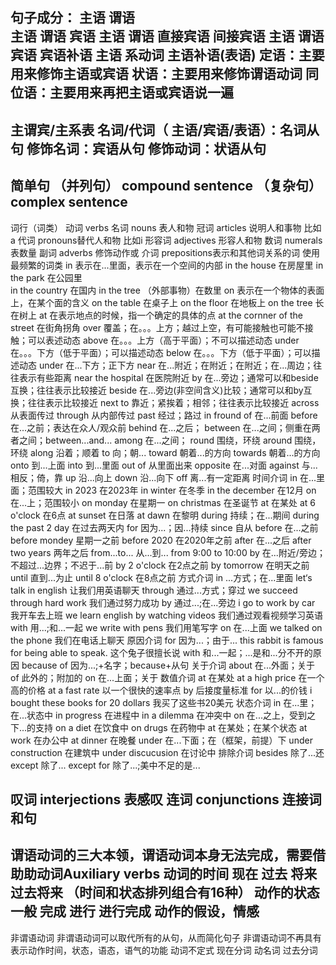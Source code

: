 句子成分：
主语 谓语	
主语 谓语 宾语
主语 谓语 直接宾语 间接宾语
主语 谓语 宾语 宾语补语
主语 系动词 主语补语(表语)
定语：主要用来修饰主语或宾语
状语：主要用来修饰谓语动词
同位语：主要用来再把主语或宾语说一遍
--------		
主谓宾/主系表
名词/代词（ 主语/宾语/表语）：名词从句
修饰名词：宾语从句
修饰动词：状语从句
--------
简单句 
（并列句） compound sentence 
（复杂句） complex sentence
--------
词行（词类）
动词 verbs
名词 nouns 表人和物
冠词 articles 说明人和事物 比如 a
代词 pronouns替代人和物 比如i
形容词 adjectives 形容人和物
数词 numerals 表数量
副词 adverbs 修饰动作或
介词 prepositions表示和其他词关系的词
	使用最频繁的词类
	in 表示在...里面，表示在一个空间的内部
		in the house 在房屋里
		in the park 在公园里	
		in the country 在国内
		in the tree （外部事物）在数里
	on 表示在一个物体的表面上，在某个面的含义
		on the table 在桌子上
		on the floor 在地板上
		on the tree 长在树上
	at 在表示地点的时候，指一个确定的具体的点
		at the cornner of the street 在街角拐角
	over 覆盖；在。。。上方；越过上空，有可能接触也可能不接触；可以表述动态
	above 在。。。上方（高于平面）；不可以描述动态
	under 在。。。下方（低于平面）；可以描述动态
	below 在。。。下方（低于平面）；可以描述动态
	under 在...下方；正下方
	near 在...附近；在附近；在附近；在...周边；往往表示有些距离
		near the hospital 在医院附近
	by 在...旁边；通常可以和beside互换；往往表示比较接近
	beside 在...旁边(非空间含义)比较；通常可以和by互换；往往表示比较接近
	next to 靠近；紧挨着；相邻；往往表示比较接近
	across 从表面传过
	through 从内部传过
	past 经过；路过
	in fround of 在...前面
	before 在...之前；表达在众人/观众前
	behind 在...之后；
	between 在...之间；侧重在两者之间；between...and...
	among 在...之间；
	round 围绕，环绕
	around 围绕，环绕
	along 沿着；顺着
	to 向；朝...
	toward 朝着...的方向
	towards 朝着...的方向
	onto 到...上面
	into 到...里面
	out of 从里面出来
	opposite 在...对面
	against 与...相反；倚，靠
	up 沿...向上
	down 沿...向下
	off 离...有一定距离
	时间介词
	in 在...里面；范围较大
		in 2023 在2023年
		in winter 在冬季
		in the december 在12月
	on 在...上；范围较小
		on monday 在星期一
		on christmas 在圣诞节
	at 在某处
		at 6 o'clock 在6点
		at sunset 在日落
		at dawn 在黎明
	during 持续；在...期间
		during the past 2 day 在过去两天内
	for 因为...；因...持续
	since 自从 
	before 在...之前
		before mondey 星期一之前
		before 2020 在2020年之前
	after 在...之后
		after two years 两年之后
	from...to... 从...到...
		from 9:00 to 10:00
	by 在...附近/旁边；不超过...边界；不迟于...前
		by 2 o'clock 在2点之前
		by tomorrow 在明天之前
	until 直到...为止
		until 8 o'clock 在8点之前
	方式介词
	in ...方式；在...里面 
		let‘s talk in english 让我们用英语聊天
	through 通过...方式；穿过
		we succeed through hard work 我们通过努力成功
	by 通过...;在...旁边
		i go to work by car 我开车去上班
		we learn english by watching videos 我们通过观看视频学习英语 
	with 用...;和...一起
		we write with pens 我们用笔写字
	on 在...上面
		we talked on the phone 我们在电话上聊天
	原因介词
	for 因为...；由于...
		this rabbit is famous for being able to speak. 这个兔子很擅长说
	with 和...一起；...是和...分不开的原因
	because of 因为...;+名字；because+从句
	关于介词
	about 在...外面；关于
	of 此外的；附加的
	on 在...上面；关于
	数值介词
	at 在某处
		at a high price 在一个高的价格
		at a fast rate 以一个很快的速率点
	by 后接度量标准
	for 以...的价钱
		i bought these books for 20 dollars 我买了这些书20美元
	状态介词
		in 在...里；在...状态中
			in progress 在进程中
			in a dilemma 在冲突中
		on 在...之上，受到之下...的支持
			on a diet 在饮食中
			on drugs 在药物中
		at 在某处；在某个状态
			at work 在办公中
			at dinner 在晚餐
		under 在...下面；在（框架，前提）下
			under construction 在建筑中
			under discucusion 在讨论中
		排除介词
		besides 除了...还
		except 除了...
		except for 除了...;美中不足的是...
		 
叹词 interjections 表感叹
连词 conjunctions 连接词和句
--------
谓语动词的三大本领，谓语动词本身无法完成，需要借助**助动词Auxiliary verbs**
动词的时间 现在 过去 将来 过去将来 （时间和状态排列组合有16种）
动作的状态 一般 完成 进行 进行完成 
动作的假设，情感
--------
非谓语动词
非谓语动词可以取代所有的从句，从而简化句子
非谓语动词不再具有表示动作时间，状态，语态，语气的功能
动词不定式 现在分词 动名词 过去分词